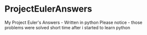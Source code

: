 # ProjectEulerAnswers
My Project Euler's Answers - Written in python
Please notice - those problems were solved short time after i started to learn python
